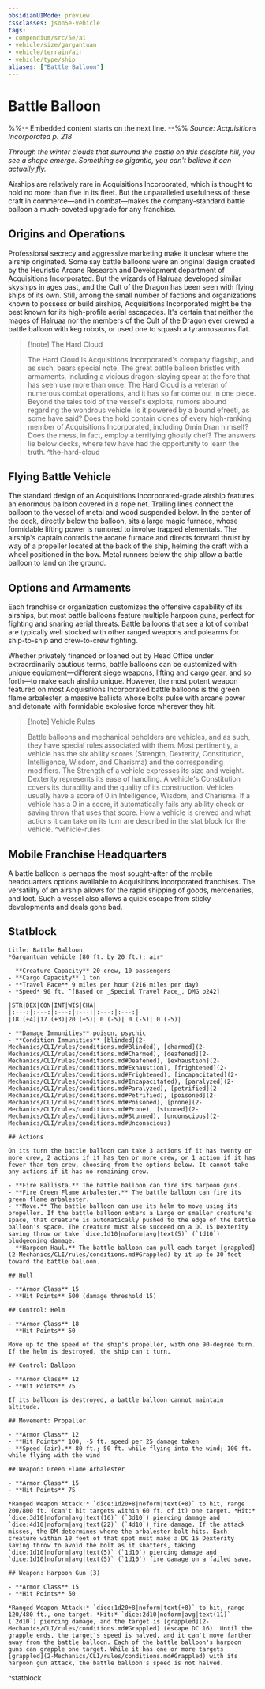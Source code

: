 ```yaml
---
obsidianUIMode: preview
cssclasses: json5e-vehicle
tags:
- compendium/src/5e/ai
- vehicle/size/gargantuan
- vehicle/terrain/air
- vehicle/type/ship
aliases: ["Battle Balloon"]
---
```

# Battle Balloon
%%-- Embedded content starts on the next line. --%%
*Source: Acquisitions Incorporated p. 218*  

*Through the winter clouds that surround the castle on this desolate hill, you see a shape emerge. Something so gigantic, you can't believe it can actually fly.*

Airships are relatively rare in Acquisitions Incorporated, which is thought to hold no more than five in its fleet. But the unparalleled usefulness of these craft in commerce—and in combat—makes the company-standard battle balloon a much-coveted upgrade for any franchise.

## Origins and Operations

Professional secrecy and aggressive marketing make it unclear where the airship originated. Some say battle balloons were an original design created by the Heuristic Arcane Research and Development department of Acquisitions Incorporated. But the wizards of Halruaa developed similar skyships in ages past, and the Cult of the Dragon has been seen with flying ships of its own. Still, among the small number of factions and organizations known to possess or build airships, Acquisitions Incorporated might be the best known for its high-profile aerial escapades. It's certain that neither the mages of Halruaa nor the members of the Cult of the Dragon ever crewed a battle balloon with keg robots, or used one to squash a tyrannosaurus flat.

> [!note] The Hard Cloud
> 
> The Hard Cloud is Acquisitions Incorporated's company flagship, and as such, bears special note. The great battle balloon bristles with armaments, including a vicious dragon-slaying spear at the fore that has seen use more than once. The Hard Cloud is a veteran of numerous combat operations, and it has so far come out in one piece. Beyond the tales told of the vessel's exploits, rumors abound regarding the wondrous vehicle. Is it powered by a bound efreeti, as some have said? Does the hold contain clones of every high-ranking member of Acquisitions Incorporated, including Omin Dran himself? Does the mess, in fact, employ a terrifying ghostly chef? The answers lie below decks, where few have had the opportunity to learn the truth.
^the-hard-cloud

## Flying Battle Vehicle

The standard design of an Acquisitions Incorporated-grade airship features an enormous balloon covered in a rope net. Trailing lines connect the balloon to the vessel of metal and wood suspended below. In the center of the deck, directly below the balloon, sits a large magic furnace, whose formidable lifting power is rumored to involve trapped elementals. The airship's captain controls the arcane furnace and directs forward thrust by way of a propeller located at the back of the ship, helming the craft with a wheel positioned in the bow. Metal runners below the ship allow a battle balloon to land on the ground.

## Options and Armaments

Each franchise or organization customizes the offensive capability of its airships, but most battle balloons feature multiple harpoon guns, perfect for fighting and snaring aerial threats. Battle balloons that see a lot of combat are typically well stocked with other ranged weapons and polearms for ship-to-ship and crew-to-crew fighting.

Whether privately financed or loaned out by Head Office under extraordinarily cautious terms, battle balloons can be customized with unique equipment—different siege weapons, lifting and cargo gear, and so forth—to make each airship unique. However, the most potent weapon featured on most Acquisitions Incorporated battle balloons is the green flame arbalester, a massive ballista whose bolts pulse with arcane power and detonate with formidable explosive force wherever they hit.

> [!note] Vehicle Rules
> 
> Battle balloons and mechanical beholders are vehicles, and as such, they have special rules associated with them. Most pertinently, a vehicle has the six ability scores (Strength, Dexterity, Constitution, Intelligence, Wisdom, and Charisma) and the corresponding modifiers. The Strength of a vehicle expresses its size and weight. Dexterity represents its ease of handling. A vehicle's Constitution covers its durability and the quality of its construction. Vehicles usually have a score of 0 in Intelligence, Wisdom, and Charisma. If a vehicle has a 0 in a score, it automatically fails any ability check or saving throw that uses that score. How a vehicle is crewed and what actions it can take on its turn are described in the stat block for the vehicle.
^vehicle-rules

## Mobile Franchise Headquarters

A battle balloon is perhaps the most sought-after of the mobile headquarters options available to Acquisitions Incorporated franchises. The versatility of an airship allows for the rapid shipping of goods, mercenaries, and loot. Such a vessel also allows a quick escape from sticky developments and deals gone bad.

## Statblock

```ad-statblock
title: Battle Balloon
*Gargantuan vehicle (80 ft. by 20 ft.); air*

- **Creature Capacity** 20 crew, 10 passengers
- **Cargo Capacity** 1 ton
- **Travel Pace** 9 miles per hour (216 miles per day)
- *Speed* 90 ft. ^[Based on _Special Travel Pace_, DMG p242]

|STR|DEX|CON|INT|WIS|CHA|
|:---:|:---:|:---:|:---:|:---:|:---:|
|18 (+4)|17 (+3)|20 (+5)| 0 (-5)| 0 (-5)| 0 (-5)|

- **Damage Immunities** poison, psychic
- **Condition Immunities** [blinded](2-Mechanics/CLI/rules/conditions.md#Blinded), [charmed](2-Mechanics/CLI/rules/conditions.md#Charmed), [deafened](2-Mechanics/CLI/rules/conditions.md#Deafened), [exhaustion](2-Mechanics/CLI/rules/conditions.md#Exhaustion), [frightened](2-Mechanics/CLI/rules/conditions.md#Frightened), [incapacitated](2-Mechanics/CLI/rules/conditions.md#Incapacitated), [paralyzed](2-Mechanics/CLI/rules/conditions.md#Paralyzed), [petrified](2-Mechanics/CLI/rules/conditions.md#Petrified), [poisoned](2-Mechanics/CLI/rules/conditions.md#Poisoned), [prone](2-Mechanics/CLI/rules/conditions.md#Prone), [stunned](2-Mechanics/CLI/rules/conditions.md#Stunned), [unconscious](2-Mechanics/CLI/rules/conditions.md#Unconscious)

## Actions

On its turn the battle balloon can take 3 actions if it has twenty or more crew, 2 actions if it has ten or more crew, or 1 action if it has fewer than ten crew, choosing from the options below. It cannot take any actions if it has no remaining crew.

- **Fire Ballista.** The battle balloon can fire its harpoon guns.  
- **Fire Green Flame Arbalester.** The battle balloon can fire its green flame arbalester.  
- **Move.** The battle balloon can use its helm to move using its propeller. If the battle balloon enters a Large or smaller creature's space, that creature is automatically pushed to the edge of the battle balloon's space. The creature must also succeed on a DC 15 Dexterity saving throw or take `dice:1d10|noform|avg|text(5)` (`1d10`) bludgeoning damage.  
- **Harpoon Haul.** The battle balloon can pull each target [grappled](2-Mechanics/CLI/rules/conditions.md#Grappled) by it up to 30 feet toward the battle balloon.  

## Hull

- **Armor Class** 15
- **Hit Points** 500 (damage threshold 15)

## Control: Helm

- **Armor Class** 18
- **Hit Points** 50

Move up to the speed of the ship's propeller, with one 90-degree turn. If the helm is destroyed, the ship can't turn.

## Control: Balloon

- **Armor Class** 12
- **Hit Points** 75

If its balloon is destroyed, a battle balloon cannot maintain altitude.

## Movement: Propeller

- **Armor Class** 12
- **Hit Points** 100; -5 ft. speed per 25 damage taken
- **Speed (air).** 80 ft.; 50 ft. while flying into the wind; 100 ft. while flying with the wind

## Weapon: Green Flame Arbalester

- **Armor Class** 15
- **Hit Points** 75

*Ranged Weapon Attack:* `dice:1d20+8|noform|text(+8)` to hit, range 200/800 ft. (can't hit targets within 60 ft. of it) one target. *Hit:* `dice:3d10|noform|avg|text(16)` (`3d10`) piercing damage and `dice:4d10|noform|avg|text(22)` (`4d10`) fire damage. If the attack misses, the DM determines where the arbalester bolt hits. Each creature within 10 feet of that spot must make a DC 15 Dexterity saving throw to avoid the bolt as it shatters, taking `dice:1d10|noform|avg|text(5)` (`1d10`) piercing damage and `dice:1d10|noform|avg|text(5)` (`1d10`) fire damage on a failed save.

## Weapon: Harpoon Gun (3)

- **Armor Class** 15
- **Hit Points** 50

*Ranged Weapon Attack:* `dice:1d20+8|noform|text(+8)` to hit, range 120/480 ft., one target. *Hit:* `dice:2d10|noform|avg|text(11)` (`2d10`) piercing damage, and the target is [grappled](2-Mechanics/CLI/rules/conditions.md#Grappled) (escape DC 16). Until the grapple ends, the target's speed is halved, and it can't move farther away from the battle balloon. Each of the battle balloon's harpoon guns can grapple one target. While it has one or more targets [grappled](2-Mechanics/CLI/rules/conditions.md#Grappled) with its harpoon gun attack, the battle balloon's speed is not halved.
```
^statblock